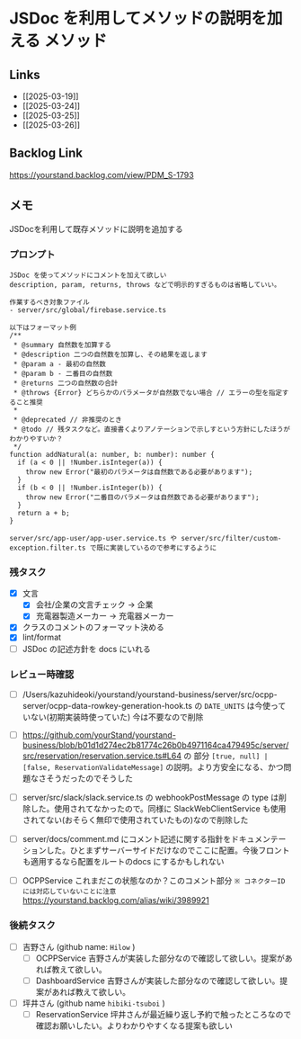 # JSDoc を利用してメソッドの説明を加える メソッド

## Links

- [[2025-03-19]]
- [[2025-03-24]]
- [[2025-03-25]]
- [[2025-03-26]]


## Backlog Link

https://yourstand.backlog.com/view/PDM_S-1793

## メモ

JSDocを利用して既存メソッドに説明を追加する

### プロンプト

```
JSDoc を使ってメソッドにコメントを加えて欲しい
description, param, returns, throws などで明示的すぎるものは省略していい。

作業するべき対象ファイル
- server/src/global/firebase.service.ts

以下はフォーマット例
/**
 * @summary 自然数を加算する
 * @description 二つの自然数を加算し、その結果を返します
 * @param a - 最初の自然数
 * @param b - 二番目の自然数
 * @returns 二つの自然数の合計
 * @throws {Error} どちらかのパラメータが自然数でない場合 // エラーの型を指定すること推奨
 *
 * @deprecated // 非推奨のとき
 * @todo // 残タスクなど。直接書くよりアノテーションで示しすという方針にしたほうがわかりやすいか？
 */
function addNatural(a: number, b: number): number {
  if (a < 0 || !Number.isInteger(a)) {
    throw new Error("最初のパラメータは自然数である必要があります");
  }
  if (b < 0 || !Number.isInteger(b)) {
    throw new Error("二番目のパラメータは自然数である必要があります");
  }
  return a + b;
}

server/src/app-user/app-user.service.ts や server/src/filter/custom-exception.filter.ts で既に実装しているので参考にするように
```

### 残タスク

- [x] 文言
	- [x] 会社/企業の文言チェック -> 企業
	- [x] 充電器製造メーカー -> 充電器メーカー
- [x] クラスのコメントのフォーマット決める
- [x] lint/format
- [ ] JSDoc の記述方針を docs にいれる

### レビュー時確認

- [ ] /Users/kazuhideoki/yourstand/yourstand-business/server/src/ocpp-server/ocpp-data-rowkey-generation-hook.ts の `DATE_UNITS` は今使っていない(初期実装時使っていた) 今は不要なので削除
- [ ] https://github.com/yourStand/yourstand-business/blob/b01d1d274ec2b81774c26b0b4971164ca479495c/server/src/reservation/reservation.service.ts#L64 の 部分 `[true, null] | [false, ReservationValidateMessage]`  の説明。より方安全になる、かつ問題なさそうだったのでそうした
- [ ] server/src/slack/slack.service.ts の webhookPostMessage の type は削除した。使用されてなかったので。同様に SlackWebClientService も使用されてない(おそらく無印で使用されていたもの)なので削除した
- [ ] server/docs/comment.md にコメント記述に関する指針をドキュメンテーションした。ひとまずサーバーサイドだけなのでここに配置。今後フロントも適用するなら配置をルートのdocs にするかもしれない
- [ ] OCPPService これまだこの状態なのか？このコメント部分 `※ コネクターID には対応していないことに注意`  https://yourstand.backlog.com/alias/wiki/3989921


### 後続タスク

- [ ] 吉野さん (github name: `Hilow` )
	- [ ] OCPPService 吉野さんが実装した部分なので確認して欲しい。提案があれば教えて欲しい。
	- [ ] DashboardService 吉野さんが実装した部分なので確認して欲しい。提案があれば教えて欲しい。
- [ ] 坪井さん (github name `hibiki-tsuboi` )
	- [ ] ReservationService 坪井さんが最近繰り返し予約で触ったところなので確認お願いしたい。よりわかりやすくなる提案も欲しい
